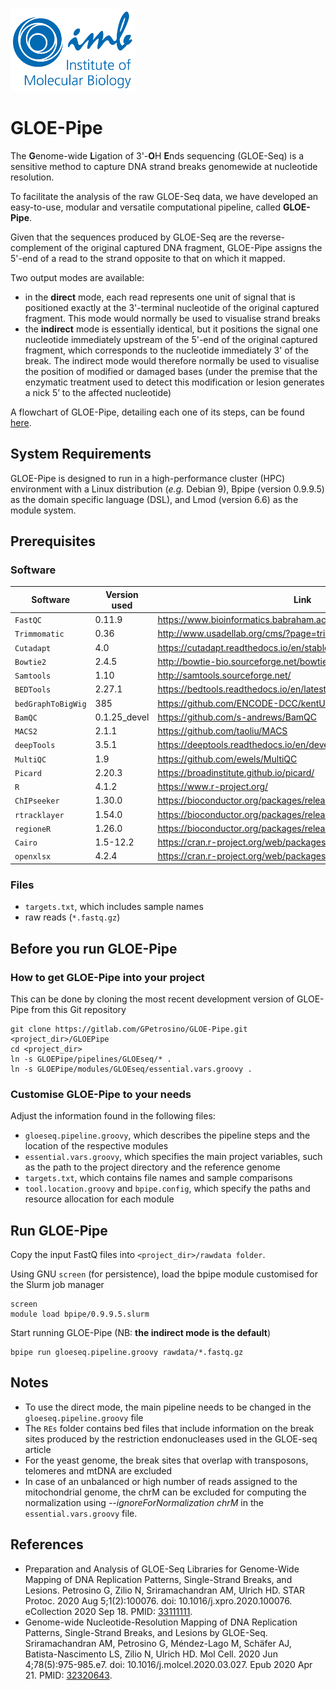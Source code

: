 ![IMB-logo](resources/IMB_logo.png)

# GLOE-Pipe

The **G**enome-wide **L**igation of 3'-**O**H **E**nds sequencing (GLOE-Seq) is a sensitive method to capture DNA strand breaks genomewide at nucleotide resolution.

To facilitate the analysis of the raw GLOE-Seq data, we have developed an easy-to-use, modular and versatile computational pipeline, called **GLOE-Pipe**.

Given that the sequences produced by GLOE-Seq are the reverse-complement of the original captured DNA fragment, GLOE-Pipe assigns the 5'-end of a read to the strand opposite to that on which it mapped. 

Two output modes are available:
- in the **direct** mode, each read represents one unit of signal that is positioned exactly at the 3'-terminal nucleotide of the original captured fragment. This mode would normally be used to visualise strand breaks
- the **indirect** mode is essentially identical, but it positions the signal one nucleotide immediately upstream of the 5'-end of the original captured fragment, which corresponds to the nucleotide immediately 3' of the break. The indirect mode would therefore normally be used to visualise the position of modified or damaged bases (under the premise that the enzymatic treatment used to detect this modification or lesion generates a nick 5’ to the affected nucleotide)

A flowchart of GLOE-Pipe, detailing each one of its steps, can be found [here](https://app.diagrams.net/?lightbox=1&highlight=0000ff&edit=_blank&layers=1&nav=1&title=GLOEseq_pipeline.html#Uhttps%3A%2F%2Fdrive.google.com%2Fuc%3Fid%3D12Ke7Tz_CBC-Hke5WHT6FVtbFMwhMCQew%26export%3Ddownload).

## System Requirements
GLOE-Pipe is designed to run in a high-performance cluster (HPC) environment with a Linux distribution (*e.g.* Debian 9), Bpipe (version 0.9.9.5) as the domain specific language (DSL), and Lmod (version 6.6) as the module system.

## Prerequisites

### Software

| Software | Version used | Link |
| --- | --- | --- |
| `FastQC` | 0.11.9 | https://www.bioinformatics.babraham.ac.uk/projects/fastqc/ |
| `Trimmomatic` | 0.36 | http://www.usadellab.org/cms/?page=trimmomatic |
| `Cutadapt` | 4.0 | https://cutadapt.readthedocs.io/en/stable/ |
| `Bowtie2` | 2.4.5 | http://bowtie-bio.sourceforge.net/bowtie2/index.shtml |
| `Samtools` | 1.10 | http://samtools.sourceforge.net/ |
| `BEDTools` | 2.27.1 | https://bedtools.readthedocs.io/en/latest/ |
| `bedGraphToBigWig` | 385 | https://github.com/ENCODE-DCC/kentUtils |
| `BamQC` | 0.1.25_devel | https://github.com/s-andrews/BamQC |
| `MACS2` | 2.1.1 | https://github.com/taoliu/MACS |
| `deepTools` | 3.5.1 | https://deeptools.readthedocs.io/en/develop |
| `MultiQC` | 1.9 | https://github.com/ewels/MultiQC |
| `Picard` | 2.20.3 | https://broadinstitute.github.io/picard/ |
| `R` | 4.1.2 | https://www.r-project.org/ |
| `ChIPseeker` | 1.30.0 | https://bioconductor.org/packages/release/bioc/html/ChIPseeker.html |
| `rtracklayer` | 1.54.0 | https://bioconductor.org/packages/release/bioc/html/rtracklayer.html |
| `regioneR` | 1.26.0 | https://bioconductor.org/packages/release/bioc/html/regioneR.html |
| `Cairo` | 1.5-12.2 | https://cran.r-project.org/web/packages/Cairo/index.html |
| `openxlsx` | 4.2.4 | https://cran.r-project.org/web/packages/openxlsx/index.html |

### Files
- `targets.txt`, which includes sample names
- raw reads (`*.fastq.gz`)

## Before you run GLOE-Pipe

### How to get GLOE-Pipe into your project
This can be done by cloning the most recent development version of GLOE-Pipe from this Git repository

    git clone https://gitlab.com/GPetrosino/GLOE-Pipe.git <project_dir>/GLOEPipe
    cd <project_dir>
    ln -s GLOEPipe/pipelines/GLOEseq/* . 
    ln -s GLOEPipe/modules/GLOEseq/essential.vars.groovy .

### Customise GLOE-Pipe to your needs

Adjust the information found in the following files:

- `gloeseq.pipeline.groovy`, which describes the pipeline steps and the location of the respective modules
- `essential.vars.groovy`, which specifies the main project variables, such as the path to the project directory and the reference genome 
- `targets.txt`, which contains file names and sample comparisons
- `tool.location.groovy` and `bpipe.config`, which specify the paths and resource allocation for each module

## Run GLOE-Pipe

Copy the input FastQ files into `<project_dir>/rawdata folder`.

Using GNU `screen` (for persistence), load the bpipe module customised for the Slurm job manager

    screen
    module load bpipe/0.9.9.5.slurm

Start running GLOE-Pipe (NB: **the indirect mode is the default**)

    bpipe run gloeseq.pipeline.groovy rawdata/*.fastq.gz

## Notes
- To use the direct mode, the main pipeline needs to be changed in the `gloeseq.pipeline.groovy` file
- The `REs` folder contains bed files that include information on the break sites produced by the restriction endonucleases used in the GLOE-seq article
- For the yeast genome, the break sites that overlap with transposons, telomeres and mtDNA are excluded
- In case of an unbalanced or high number of reads assigned to the mitochondrial genome, the chrM can be excluded for computing the normalization using _--ignoreForNormalization chrM_ in the `essential.vars.groovy` file. 

## References
- Preparation and Analysis of GLOE-Seq Libraries for Genome-Wide Mapping of DNA Replication Patterns, Single-Strand Breaks, and Lesions.
Petrosino G, Zilio N, Sriramachandran AM, Ulrich HD.
STAR Protoc. 2020 Aug 5;1(2):100076. doi: 10.1016/j.xpro.2020.100076. eCollection 2020 Sep 18. PMID: [33111111](https://pubmed.ncbi.nlm.nih.gov/33111111/).  
- Genome-wide Nucleotide-Resolution Mapping of DNA Replication Patterns, Single-Strand Breaks, and Lesions by GLOE-Seq.
Sriramachandran AM, Petrosino G, Méndez-Lago M, Schäfer AJ, Batista-Nascimento LS, Zilio N, Ulrich HD.
Mol Cell. 2020 Jun 4;78(5):975-985.e7. doi: 10.1016/j.molcel.2020.03.027. Epub 2020 Apr 21. PMID: [32320643](https://pubmed.ncbi.nlm.nih.gov/32320643/).

